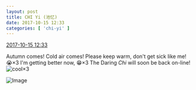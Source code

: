 ```yaml
---
layout: post
title: CHI Yi (池忆)
date: 2017-10-15 12:33
categories: [ 'chi-yi' ]
---
```


<div class="weibo-info">
  <a href="http://weibo.com/6117581836/FqtjIk1V7">2017-10-15 12:33</a>
</div>

Autumn comes! Cold air comes! Please keep warm, don't get sick like me! :sob:×3 I'm getting better now, :grin:×3 The Daring *Chi* will soon be back on-line! ![cool](http://img.t.sinajs.cn/t4/appstyle/expression/ext/normal/8a/pcmoren_cool2017_org.png)×3

<!-- more -->

![Image](https://wx2.sinaimg.cn/mw690/006G0KuMgy1fkitidpsfbj30jx0pyt9z.jpg)
